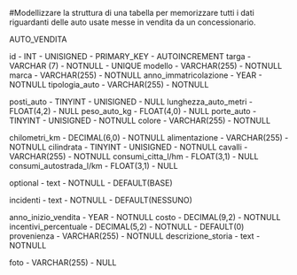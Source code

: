 #Modellizzare la struttura di una tabella per memorizzare tutti i dati riguardanti delle auto usate messe in vendita da un concessionario.

AUTO_VENDITA

id - INT - UNISIGNED - PRIMARY_KEY - AUTOINCREMENT
targa - VARCHAR (7) - NOTNULL - UNIQUE
modello - VARCHAR(255) - NOTNULL
marca - VARCHAR(255) - NOTNULL
anno_immatricolazione - YEAR - NOTNULL
tipologia_auto - VARCHAR(255) - NOTNULL

posti_auto - TINYINT - UNISIGNED - NULL 
lunghezza_auto_metri - FLOAT(4,2) - NULL
peso_auto_kg - FLOAT(4,0) - NULL
porte_auto - TINYINT - UNISIGNED - NOTNULL
colore - VARCHAR(255) - NOTNULL

chilometri_km - DECIMAL(6,0) - NOTNULL
alimentazione - VARCHAR(255) - NOTNULL
cilindrata - TINYINT - UNISIGNED - NOTNULL
cavalli - VARCHAR(255) - NOTNULL
consumi_citta_l/hm - FLOAT(3,1) - NULL
consumi_autostrada_l/km - FLOAT(3,1) - NULL

optional - text - NOTNULL - DEFAULT(BASE)

incidenti  - text - NOTNULL - DEFAULT(NESSUNO)

anno_inizio_vendita - YEAR - NOTNULL
costo - DECIMAL(9,2) - NOTNULL 
incentivi_percentuale - DECIMAL(5,2) - NOTNULL - DEFAULT(0)
provenienza - VARCHAR(255) - NOTNULL
descrizione_storia - text - NOTNULL 
 
foto - VARCHAR(255) - NULL 








